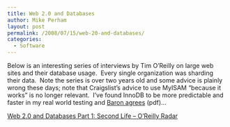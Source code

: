 ```yaml
---
title: Web 2.0 and Databases
author: Mike Perham
layout: post
permalink: /2008/07/15/web-20-and-databases/
categories:
  - Software
---
```

Below is an interesting series of interviews by Tim O&#8217;Reilly on large web sites and their database usage.  Every single organization was sharding their data.  Note the series is over two years old and some advice is plainly wrong these days; note that Craigslist&#8217;s advice to use MyISAM &#8220;because it works&#8221; is no longer relevant.  I&#8217;ve found InnoDB to be more predictable and faster in my real world testing and [Baron agrees][1] (pdf)&#8230;

[Web 2.0 and Databases Part 1: Second Life &#8211; O&#8217;Reilly Radar][2]

 [1]: http://www.percona.com/files/presentations/Percona_OfferPal_Outrun_TheLions.pdf
 [2]: http://radar.oreilly.com/2006/04/web-20-and-databases-part-1-se.html